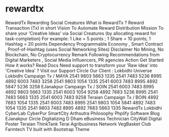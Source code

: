 # rewardtx
RewardTx
Rewarding Social Creatures
What is RewardTx ?
Reward Transaction (Tx) in short
Vision
To Automate Reward Distribution
Mission
To share your 'Creative Ideas' via Social Creatures
(by allocating reward for task-completion)
For example: 1 Like = 5 points ; 1 Share = 10 points; 1 Hashtag = 20 points
Dependency
Programmable Economy , Smart Contract , Proof-of-Hashtag
(uses Social Networking Sites)
Disclaimer
No Mining, No Blockchain, No Cryptocurrency
Remark
Following Recommendations from Digital Marketers , Social Media Influencers, PR agencies
Action
Get Started
How it works?
Read Docs
Need support to transform your 'Raw Idea' into 'Creative Idea' ?
Visit our Support Circle
Our Client : Lokbidhi Universe
Lokbidhi Campaign
Tx / MAYA
2541 9803 5663 1335
2541 7483 5236 8995
4892 6003 7483 3258
2541 9803 1054 1335
2541 6003 7483 8995
4892 5847 5236 3258
EJanakpur Campaign
Tx / SOIN
2541 6003 7483 8995
4892 9803 5663 1335
2541 6003 1054 9258
4892 7683 5236 8995
2541 7483 5663 1335
2541 6003 7483 9258
Teraian Campaign
Tx / BOIN
4892 7683 1054 1335
2541 6003 7483 8995
2541 9803 1054 5841
4892 7483 1054 1335
2541 9803 7483 8995
4892 7683 5663 1335
RewardTx
Lokbidhi CyberLab
CyberPur SmartCity
Arthsutra Philosophy
Phplify Software Blog
EJanakpur Circle
Digitalizing D Dham
eBusiness Technician
CityWall Digital Poster
Teraian ThinkTank
Terai Agribusiness Network
VegBasket Club
Farmtech TV
built with Bootstrap Theme
